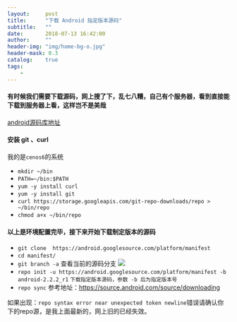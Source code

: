 ```yaml
---
layout:     post
title:      "下载 Android 指定版本源码"
subtitle:   ""
date:       2018-07-13 16:42:00
author:     ""
header-img: "img/home-bg-o.jpg"
header-mask: 0.3
catalog:    true
tags:
    -
---
```



#### 有时候我们需要下载源码，网上搜了下，乱七八糟，自己有个服务器，看到直接能下载到服务器上看，这样岂不是美哉
[android源码库地址]( https://android.googlesource.com/platform/manifest "android源码库地址")
#### 安装 git  、curl
我的是`cenos6`的系统
- `mkdir ~/bin`
- `PATH=~/bin:$PATH`
- `yum -y install curl`
- `yum -y install git`
- `curl https://storage.googleapis.com/git-repo-downloads/repo > ~/bin/repo`
- `chmod a+x ~/bin/repo`
#### 以上是环境配置完毕，接下来开始下载制定版本的源码
- `git clone  https://android.googlesource.com/platform/manifest`
- `cd manifest/`
- `git branch -a` 查看当前的源码分支
![](https://ws1.sinaimg.cn/large/9f723435ly1ft81iuv6zoj20gx0cgt9d.jpg)
-   `repo init -u https://android.googlesource.com/platform/manifest -b android-2.2.2_r1`  `下载指定版本源码，参数 -b 后为指定版本号`
- `repo sync`
参考地址：https://source.android.com/source/downloading

如果出现：`repo syntax error near unexpected token newline`错误请确认你下的repo源，是我上面最新的，网上旧的已经失效。

